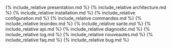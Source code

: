 {% include_relative presentation.md %}
{% include_relative architecture.md %}
{% include_relative installation.md %}
{% include_relative configuration.md %}
{% include_relative commandes.md %}
{% include_relative lesindex.md %}
{% include_relative sante.md %}
{% include_relative api.md %}
{% include_relative diagnostic.md %}
{% include_relative log.md %}
{% include_relative nouveautes.md %}
{% include_relative faq.md %}
{% include_relative bug.md %}
